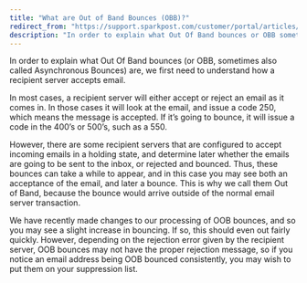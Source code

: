 ```yaml
---
title: "What are Out of Band Bounces (OBB)?"
redirect_from: "https://support.sparkpost.com/customer/portal/articles/2120938-what-are-out-of-band-bounces-obb-"
description: "In order to explain what Out Of Band bounces or OBB sometimes also called Asynchronous Bounces are we first need to understand how a recipient server accepts email In most cases a recipient server will either accept or reject an email as it comes in In those cases it will..."
---
```


In order to explain what Out Of Band bounces (or OBB, sometimes also called Asynchronous Bounces) are, we first need to understand how a recipient server accepts email.

In most cases, a recipient server will either accept or reject an email as it comes in. In those cases it will look at the email, and issue a code 250, which means the message is accepted. If it’s going to bounce, it will issue a code in the 400’s or 500’s, such as a 550.

However, there are some recipient servers that are configured to accept incoming emails in a holding state, and determine later whether the emails are going to be sent to the inbox, or rejected and bounced. Thus, these bounces can take a while to appear, and in this case you may see both an acceptance of the email, and later a bounce. This is why we call them Out of Band, because the bounce would arrive outside of the normal email server transaction.

We have recently made changes to our processing of OOB bounces, and so you may see a slight increase in bouncing. If so, this should even out fairly quickly. However, depending on the rejection error given by the recipient server, OOB bounces may not have the proper rejection message, so if you notice an email address being OOB bounced consistently, you may wish to put them on your suppression list.
